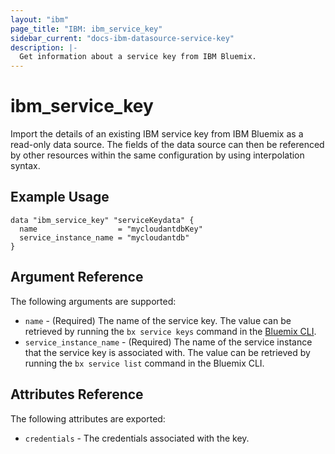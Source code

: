 ```yaml
---
layout: "ibm"
page_title: "IBM: ibm_service_key"
sidebar_current: "docs-ibm-datasource-service-key"
description: |-
  Get information about a service key from IBM Bluemix.
---
```


# ibm\_service_key

Import the details of an existing IBM service key from IBM Bluemix as a read-only data source. The fields of the data source can then be referenced by other resources within the same configuration by using interpolation syntax. 

## Example Usage

```hcl
data "ibm_service_key" "serviceKeydata" {
  name                  = "mycloudantdbKey"
  service_instance_name = "mycloudantdb"
}
```

## Argument Reference

The following arguments are supported:

* `name` - (Required) The name of the service key. The value can be retrieved by running the `bx service keys` command in the [Bluemix CLI](https://console.ng.bluemix.net/docs/cli/reference/bluemix_cli/index.html#getting-started).
* `service_instance_name` - (Required) The name of the service instance that the service key is associated with. The value can be retrieved by running the `bx service list` command in the Bluemix CLI.

## Attributes Reference

The following attributes are exported:

* `credentials` - The credentials associated with the key.  
